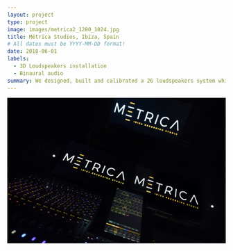 ```yaml
---
layout: project
type: project
image: images/metrica2_1280_1024.jpg
title: Métrica Studios, Ibiza, Spain
# All dates must be YYYY-MM-DD format!
date: 2018-06-01
labels:
  - 3D Loudspeakers installation
  - Binaural audio
summary: We designed, built and calibrated a 26 loudspeakers system which, together with our plugins suite, make Métrica Studios a pioneer studio in producing 3D and binaural sound.
---
```


<img class="ui medium right floated rounded image" src="../images/metrica.jpg">
